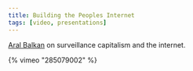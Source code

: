 ```yaml
---
title: Building the Peoples Internet
tags: [video, presentations]
---
```


<a href="https://twitter.com/aral">Aral Balkan</a> on surveillance capitalism and the internet.

{% vimeo "285079002" %}
